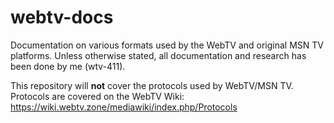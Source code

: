 # webtv-docs

Documentation on various formats used by the WebTV and original MSN TV platforms. Unless otherwise stated, all documentation and research has been done by me (wtv-411).

This repository will **not** cover the protocols used by WebTV/MSN TV. Protocols are covered on the WebTV Wiki: https://wiki.webtv.zone/mediawiki/index.php/Protocols
